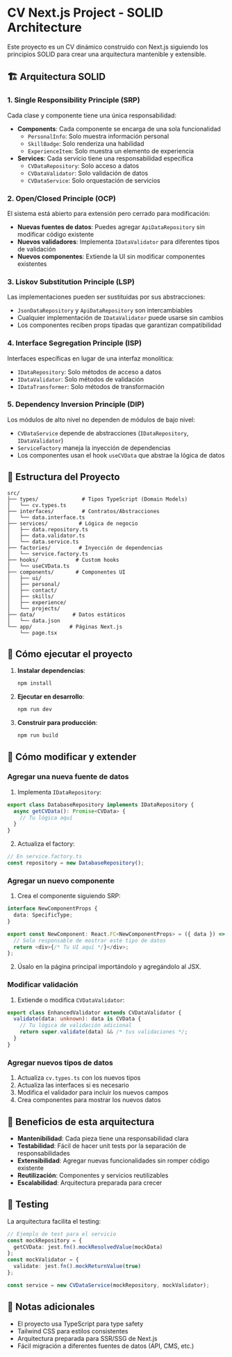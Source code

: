 # CV Next.js Project - SOLID Architecture

Este proyecto es un CV dinámico construido con Next.js siguiendo los principios SOLID para crear una arquitectura mantenible y extensible.

## 🏗️ Arquitectura SOLID

### 1. Single Responsibility Principle (SRP)
Cada clase y componente tiene una única responsabilidad:

- **Components**: Cada componente se encarga de una sola funcionalidad
  - `PersonalInfo`: Solo muestra información personal
  - `SkillBadge`: Solo renderiza una habilidad
  - `ExperienceItem`: Solo muestra un elemento de experiencia
- **Services**: Cada servicio tiene una responsabilidad específica
  - `CVDataRepository`: Solo acceso a datos
  - `CVDataValidator`: Solo validación de datos
  - `CVDataService`: Solo orquestación de servicios

### 2. Open/Closed Principle (OCP)
El sistema está abierto para extensión pero cerrado para modificación:

- **Nuevas fuentes de datos**: Puedes agregar `ApiDataRepository` sin modificar código existente
- **Nuevos validadores**: Implementa `IDataValidator` para diferentes tipos de validación
- **Nuevos componentes**: Extiende la UI sin modificar componentes existentes

### 3. Liskov Substitution Principle (LSP)
Las implementaciones pueden ser sustituidas por sus abstracciones:

- `JsonDataRepository` y `ApiDataRepository` son intercambiables
- Cualquier implementación de `IDataValidator` puede usarse sin cambios
- Los componentes reciben props tipadas que garantizan compatibilidad

### 4. Interface Segregation Principle (ISP)
Interfaces específicas en lugar de una interfaz monolítica:

- `IDataRepository`: Solo métodos de acceso a datos
- `IDataValidator`: Solo métodos de validación
- `IDataTransformer`: Solo métodos de transformación

### 5. Dependency Inversion Principle (DIP)
Los módulos de alto nivel no dependen de módulos de bajo nivel:

- `CVDataService` depende de abstracciones (`IDataRepository`, `IDataValidator`)
- `ServiceFactory` maneja la inyección de dependencias
- Los componentes usan el hook `useCVData` que abstrae la lógica de datos

## 📁 Estructura del Proyecto

```
src/
├── types/              # Tipos TypeScript (Domain Models)
│   └── cv.types.ts
├── interfaces/         # Contratos/Abstracciones
│   └── data.interface.ts
├── services/          # Lógica de negocio
│   ├── data.repository.ts
│   ├── data.validator.ts
│   └── data.service.ts
├── factories/         # Inyección de dependencias
│   └── service.factory.ts
├── hooks/            # Custom hooks
│   └── useCVData.ts
├── components/       # Componentes UI
│   ├── ui/
│   ├── personal/
│   ├── contact/
│   ├── skills/
│   ├── experience/
│   └── projects/
├── data/            # Datos estáticos
│   └── data.json
└── app/            # Páginas Next.js
    └── page.tsx
```

## 🚀 Cómo ejecutar el proyecto

1. **Instalar dependencias**:
   ```bash
   npm install
   ```

2. **Ejecutar en desarrollo**:
   ```bash
   npm run dev
   ```

3. **Construir para producción**:
   ```bash
   npm run build
   ```

## 🔧 Cómo modificar y extender

### Agregar una nueva fuente de datos

1. Implementa `IDataRepository`:
```typescript
export class DatabaseRepository implements IDataRepository {
  async getCVData(): Promise<CVData> {
    // Tu lógica aquí
  }
}
```

2. Actualiza el factory:
```typescript
// En service.factory.ts
const repository = new DatabaseRepository();
```

### Agregar un nuevo componente

1. Crea el componente siguiendo SRP:
```typescript
interface NewComponentProps {
  data: SpecificType;
}

export const NewComponent: React.FC<NewComponentProps> = ({ data }) => {
  // Solo responsable de mostrar este tipo de datos
  return <div>{/* Tu UI aquí */}</div>;
};
```

2. Úsalo en la página principal importándolo y agregándolo al JSX.

### Modificar validación

1. Extiende o modifica `CVDataValidator`:
```typescript
export class EnhancedValidator extends CVDataValidator {
  validate(data: unknown): data is CVData {
    // Tu lógica de validación adicional
    return super.validate(data) && /* tus validaciones */;
  }
}
```

### Agregar nuevos tipos de datos

1. Actualiza `cv.types.ts` con los nuevos tipos
2. Actualiza las interfaces si es necesario
3. Modifica el validador para incluir los nuevos campos
4. Crea componentes para mostrar los nuevos datos

## 🎯 Beneficios de esta arquitectura

- **Mantenibilidad**: Cada pieza tiene una responsabilidad clara
- **Testabilidad**: Fácil de hacer unit tests por la separación de responsabilidades
- **Extensibilidad**: Agregar nuevas funcionalidades sin romper código existente
- **Reutilización**: Componentes y servicios reutilizables
- **Escalabilidad**: Arquitectura preparada para crecer

## 🧪 Testing

La arquitectura facilita el testing:

```typescript
// Ejemplo de test para el servicio
const mockRepository = {
  getCVData: jest.fn().mockResolvedValue(mockData)
};
const mockValidator = {
  validate: jest.fn().mockReturnValue(true)
};

const service = new CVDataService(mockRepository, mockValidator);
```

## 📝 Notas adicionales

- El proyecto usa TypeScript para type safety
- Tailwind CSS para estilos consistentes
- Arquitectura preparada para SSR/SSG de Next.js
- Fácil migración a diferentes fuentes de datos (API, CMS, etc.)

